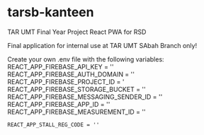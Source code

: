 # tarsb-kanteen
TAR UMT Final Year Project React PWA for RSD

Final application for internal use at TAR UMT SAbah Branch only!

Create your own .env file with the following variables: 
    REACT_APP_FIREBASE_API_KEY = ''
    REACT_APP_FIREBASE_AUTH_DOMAIN = ''
    REACT_APP_FIREBASE_PROJECT_ID = '
    REACT_APP_FIREBASE_STORAGE_BUCKET = ''
    REACT_APP_FIREBASE_MESSAGING_SENDER_ID = ''
    REACT_APP_FIREBASE_APP_ID = ''
    REACT_APP_FIREBASE_MEASUREMENT_ID = ''

    REACT_APP_STALL_REG_CODE = ''
